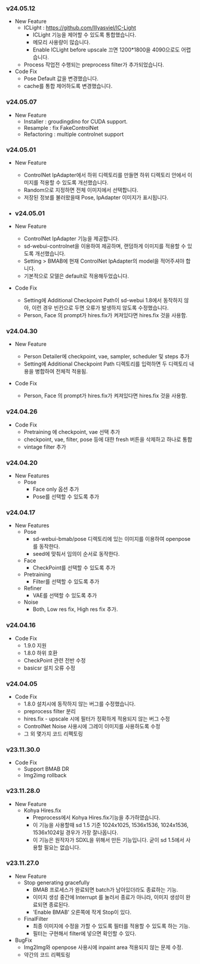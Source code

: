 ### v24.05.12

* New Feature
  * ICLight : https://github.com/lllyasviel/IC-Light
    * ICLight 기능을 제어할 수 있도록 통합했습니다.
    * 메모리 사용량이 많습니다.
    * Enable ICLight before upscale 끄면 1200*1800을 4090으로도 어렵습니다.
  * Process 작업전 수행되는 preprocess filter가 추가되었습니다.
* Code Fix
  * Pose Default 값을 변경했습니다.
  * cache를 통합 제어하도록 변경했습니다.

### v24.05.07

* New Feature
  * Installer : groudingdino for CUDA support.
  * Resample : fix FakeControlNet
  * Refactoring : multiple controlnet support

  
### v24.05.01

* New Feature
  * ControlNet IpAdapter에서 하위 디렉토리를 만들면 하위 디렉토리 안에서 이미지를 적용할 수 있도록 개선했습니다.
  * Random으로 지정하면 전체 이미지에서 선택합니다.
  * 저장된 정보를 불러왔을때 Pose, IpAdapter 이미지가 표시됩니다.
  
* ### v24.05.01

* New Feature
  * ControlNet IpAdapter 기능을 제공합니다.
  * sd-webui-controlnet을 이용하여 제공하며, 랜덤하게 이미지를 적용할 수 있도록 개선했습니다.
  * Setting > BMAB에 현재 ControlNet IpAdapter의 model을 적어주셔야 합니다.
  * 기본적으로 모델은 default로 적용해두었습니다. 
  
* Code Fix
  * Setting에 Additional Checkpoint Path이 sd-webui 1.8에서 동작하지 않아, 이런 경우 빈칸으로 두면 오류가 발생하지 않도록 수정했습니다.
  * Person, Face 의 prompt가 hires.fix가 켜져있다면 hires.fix 것을 사용함.

### v24.04.30

* New Feature
  * Person Detailer에 checkpoint, vae, sampler, scheduler 및 steps 추가
  * Setting에 Additional Checkpoint Path 디렉토리를 입력하면 두 디렉토리 내용을 병합하여 전체적 적용됨.

* Code Fix
  * Person, Face 의 prompt가 hires.fix가 켜져있다면 hires.fix 것을 사용함.

### v24.04.26

* Code Fix
  * Pretraining 에 checkpoint, vae 선택 추가
  * checkpoint, vae, filter, pose 등에 대한 fresh 버튼을 삭제하고 하나로 통합
  * vintage filter 추가


### v24.04.20

* New Features
  * Pose
    * Face only 옵션 추가
    * Pose를 선택할 수 있도록 추가

### v24.04.17

* New Features
  * Pose
    * sd-webui-bmab/pose 디렉토리에 있는 이미지를 이용하여 openpose를 동작한다.
    * seed에 맞춰서 임의이 순서로 동작한다.
  * Face
    * CheckPoint를 선택할 수 있도록 추가
  * Pretraining
    * Filter를 선택할 수 있도록 추가
  * Refiner
    * VAE를 선택할 수 있도록 추가
  * Noise
    * Both, Low res fix, High res fix 추가.

### v24.04.16

* Code Fix
  * 1.9.0 지원
  * 1.8.0 하위 호환
  * CheckPoint 관련 전반 수정
  * basicsr 설치 오류 수정

### v24.04.05

* Code Fix
  * 1.8.0 설치시에 동작하지 않는 버그를 수정했습니다.
  * preprocess filter 분리
  * hires.fix - upscale 시에 필터가 정확하게 적용되지 않는 버그 수정
  * ControlNet Noise 사용시에 그레이 이미지를 사용하도록 수정
  * 그 외 몇가지 코드 리펙토링

### v23.11.30.0

* Code Fix
  * Support BMAB DR
  * Img2img rollback


### v23.11.28.0

* New Feature
  * Kohya Hires.fix
    * Preprocess에서 Kohya Hires.fix기능을 추가하였습니다.
    * 이 기능을 사용할때 sd 1.5 기준 1024x1025, 1536x1536, 1024x1536, 1536x1024일 경우가 가장 잘나옵니다.
    * 이 기능은 원작자가 SDXL을 위해서 만든 기능입니다. 굳이 sd 1.5에서 사용할 필요는 없습니다.


### v23.11.27.0

* New Feature
  * Stop generating gracefully
    * BMAB 프로세스가 완료되면 batch가 남아있더라도 종료하는 기능.
    * 이미지 생성 중간에 Interrupt 를 눌러서 종료가 아니라, 이미지 생성이 완료되면 종료된다.
    * 'Enable BMAB' 오른쪽에 작게 Stop이 있다.
  * FinalFilter
    * 최종 이미지에 수정을 가할 수 있도록 필터를 적용할 수 있도록 하는 기능.
    * 필터는 구현해서 filter에 넣으면 확인할 수 있다.
* BugFix
  * Img2Img와 openpose 사용시에 inpaint area 적용되지 않는 문제 수정.
  * 약간의 코드 리펙토링



